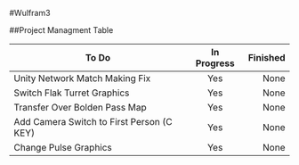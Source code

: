 #Wulfram3


##Project Managment Table



| To Do        | In Progress          | Finished  |
| ------------- |:-------------:| -----:|
| Unity Network Match Making Fix     | Yes | None |
| Switch Flak Turret Graphics      |      Yes      |   None |
| Transfer Over Bolden Pass Map    | Yes      |   None |
| Add Camera Switch to First Person (C KEY)    | Yes      |   None |
| Change Pulse Graphics   | Yes      |   None |

